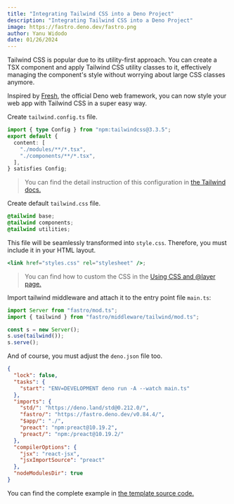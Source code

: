 ```yaml
---
title: "Integrating Tailwind CSS into a Deno Project"
description: "Integrating Tailwind CSS into a Deno Project"
image: https://fastro.deno.dev/fastro.png
author: Yanu Widodo
date: 01/26/2024
---
```


Tailwind CSS is popular due to its utility-first approach. You can create a TSX
component and apply Tailwind CSS utility classes to it, effectively managing the
component's style without worrying about large CSS classes anymore.

Inspired by [Fresh](https://fresh.deno.dev), the official Deno web framework,
you can now style your web app with Tailwind CSS in a super easy way.

Create `tailwind.config.ts` file.

```ts
import { type Config } from "npm:tailwindcss@3.3.5";
export default {
  content: [
    "./modules/**/*.tsx",
    "./components/**/*.tsx",
  ],
} satisfies Config;
```

> You can find the detail instruction of this configuration in
> [the Tailwind docs.](https://tailwindcss.com/docs/configuration)

Create default `tailwind.css` file.

```css
@tailwind base;
@tailwind components;
@tailwind utilities;
```

This file will be seamlessly transformed into `style.css`. Therefore, you must
include it in your HTML layout.

```jsx
<link href="styles.css" rel="stylesheet" />;
```

> You can find how to custom the CSS in the
> [Using CSS and @layer page.](https://tailwindcss.com/docs/adding-custom-styles#using-css-and-layer)

Import tailwind middleware and attach it to the entry point file `main.ts`:

```ts
import Server from "fastro/mod.ts";
import { tailwind } from "fastro/middleware/tailwind/mod.ts";

const s = new Server();
s.use(tailwind());
s.serve();
```

And of course, you must adjust the `deno.json` file too.

```json
{
  "lock": false,
  "tasks": {
    "start": "ENV=DEVELOPMENT deno run -A --watch main.ts"
  },
  "imports": {
    "std/": "https://deno.land/std@0.212.0/",
    "fastro/": "https://fastro.deno.dev/v0.84.4/",
    "$app/": "./",
    "preact": "npm:preact@10.19.2",
    "preact/": "npm:/preact@10.19.2/"
  },
  "compilerOptions": {
    "jsx": "react-jsx",
    "jsxImportSource": "preact"
  },
  "nodeModulesDir": true
}
```

You can find the complete example in
[the template source code.](https://github.com/fastrodev/template/blob/main/main.ts)
